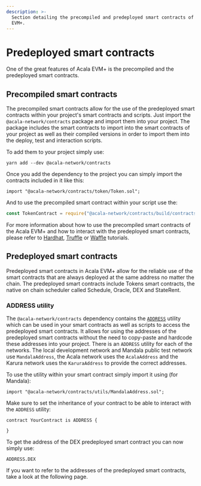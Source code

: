 ```yaml
---
description: >-
  Section detailing the precompiled and predeployed smart contracts of the Acala
  EVM+.
---
```


# Predeployed smart contracts

One of the great features of Acala EVM+ is the precompiled and the predeployed smart contracts.

## Precompiled smart contracts

The precompiled smart contracts allow for the use of the predeployed smart contracts within your project's smart contracts and scripts. Just import the `@acala-network/contracts` package and import them into your project. The package includes the smart contracts to import into the smart contracts of your project as well as their compiled versions in order to import them into the deploy, test and interaction scripts.

To add them to your project simply use:

```
yarn add --dev @acala-network/contracts
```

Once you add the dependency to the project you can simply import the contracts included in it like this:

```solidity
import "@acala-network/contracts/token/Token.sol";
```

And to use the precompiled smart contract within your script use the:

```javascript
const TokenContract = require("@acala-network/contracts/build/contracts/Token.json");
```

For more information about how to use the precompiled smart contracts of the Acala EVM+ and how to interact with the predeployed smart contracts, please refer to [Hardhat](../../examples/hardhat-tutorials/), [Truffle](../../examples/truffle-tutorials/) or [Waffle](../../examples/waffle-tutorials.md) tutorials.

## Predeployed smart contracts

Predeployed smart contracts in Acala EVM+ allow for the reliable use of the smart contracts that are always deployed at the same address no matter the chain. The predeployed smart contracts include Tokens smart contracts, the native on chain scheduler called Schedule, Oracle, DEX and StateRent.

### ADDRESS utility

The `@acala-network/contracts` dependency contains the [`ADDRESS`](https://github.com/AcalaNetwork/predeploy-contracts/blob/master/contracts/utils/MandalaAddress.sol) utility which can be used in your smart contracts as well as scripts to access the predeployed smart contracts. It allows for using the addresses of the predeployed smart contracts without the need to copy-paste and hardcode these addresses into your project. There is an `ADDRESS` utility for each of the networks. The local development network and Mandala public test network use `MandalaAddress`, the Acala network uses the `AcalaAddress` and the Karura network uses the `KaruraAddress` to provide the correct addresses.

To use the utility within your smart contract simply import it using (for Mandala):

```solidity
import "@acala-network/contracts/utils/MandalaAddress.sol";
```

Make sure to set the inheritance of your contract to be able to interact with the `ADDRESS` utility:

```solidity
contract YourContract is ADDRESS {

}
```

To get the address of the DEX predeployed smart contract you can now simply use:

```solidity
ADDRESS.DEX
```

If you want to refer to the addresses of the predeployed smart contracts, take a look at the following page.
